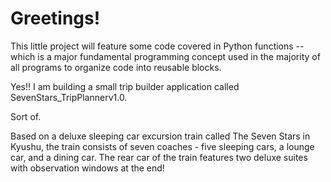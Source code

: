 # Greetings!

This little project will feature some code covered in Python functions -- which is
a major fundamental programming concept used in the majority of all programs to organize 
code into reusable blocks.

Yes!! I am building a small trip builder application called SevenStars_TripPlannerv1.0.

Sort of.

Based on a deluxe sleeping car excursion train called The Seven Stars in Kyushu, the 
train consists of seven coaches - five sleeping cars, a lounge car, and a dining car. The 
rear car of the train features two deluxe suites with observation windows at the end!